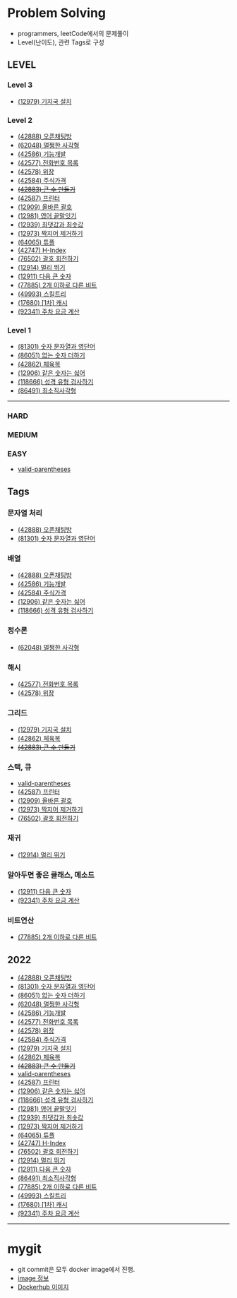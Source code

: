 # Problem Solving

- programmers, leetCode에서의 문제풀이
- Level(난이도), 관련 Tags로 구성

## LEVEL

### Level 3
- [(12979) 기지국 설치](https://github.com/sadocode/PS/tree/main/programmers/Level3/12979)

### Level 2
- [(42888) 오픈채팅방](https://github.com/sadocode/PS/tree/main/programmers/Level2/42888)
- [(62048) 멀쩡한 사각형](https://github.com/sadocode/PS/tree/main/programmers/Level2/62048)
- [(42586) 기능개발](https://github.com/sadocode/PS/tree/main/programmers/Level2/42586)
- [(42577) 전화번호 목록](https://github.com/sadocode/PS/tree/main/programmers/Level2/42577)
- [(42578) 위장](https://github.com/sadocode/PS/tree/main/programmers/Level2/42578)
- [(42584) 주식가격](https://github.com/sadocode/PS/tree/main/programmers/Level2/42584)
- ~~[(42883) 큰 수 만들기](https://github.com/sadocode/PS/tree/main/programmers/Level2/42883)~~
- [(42587) 프린터](https://github.com/sadocode/PS/tree/main/programmers/Level2/42587)
- [(12909) 올바른 괄호](https://github.com/sadocode/PS/tree/main/programmers/Level2/12909)
- [(12981) 영어 끝말잇기](https://github.com/sadocode/PS/tree/main/programmers/Level2/12981)
- [(12939) 최댓값과 최솟값](https://github.com/sadocode/PS/tree/main/programmers/Level2/12939)
- [(12973) 짝지어 제거하기](https://github.com/sadocode/PS/tree/main/programmers/Level2/12973)
- [(64065) 튜플](https://github.com/sadocode/PS/tree/main/programmers/Level2/64065)
- [(42747) H-Index](https://github.com/sadocode/PS/tree/main/programmers/Level2/42747)
- [(76502) 괄호 회전하기](https://github.com/sadocode/PS/tree/main/programmers/Level2/76502)
- [(12914) 멀리 뛰기](https://github.com/sadocode/PS/tree/main/programmers/Level2/12914)
- [(12911) 다음 큰 숫자](https://github.com/sadocode/PS/tree/main/programmers/Level2/12911)
- [(77885) 2개 이하로 다른 비트](https://github.com/sadocode/PS/tree/main/programmers/Level2/77885)
- [(49993) 스킬트리](https://github.com/sadocode/PS/tree/main/programmers/Level2/49993)
- [(17680) [1차] 캐시](https://github.com/sadocode/PS/tree/main/programmers/Level2/17680)
- [(92341) 주차 요금 계산](https://github.com/sadocode/PS/tree/main/programmers/Level2/92341)

### Level 1
- [(81301) 숫자 문자열과 영단어](https://github.com/sadocode/PS/tree/main/programmers/Level1/81301)
- [(86051) 없는 숫자 더하기](https://github.com/sadocode/PS/tree/main/programmers/Level1/86051)
- [(42862) 체육복](https://github.com/sadocode/PS/tree/main/programmers/Level1/42862)
- [(12906) 같은 숫자는 싫어](https://github.com/sadocode/PS/tree/main/programmers/Level1/12906)
- [(118666) 성격 유형 검사하기](https://github.com/sadocode/PS/tree/main/programmers/Level1/118666)
- [(86491) 최소직사각형](https://github.com/sadocode/PS/tree/main/programmers/Level1/86491) 

---

### HARD

### MEDIUM

### EASY
- [valid-parentheses](https://github.com/sadocode/PS/tree/main/leetCode/easy/valid-parentheses)

## Tags

### 문자열 처리
- [(42888) 오픈채팅방](https://github.com/sadocode/PS/tree/main/programmers/Level2/42888)
- [(81301) 숫자 문자열과 영단어](https://github.com/sadocode/PS/tree/main/programmers/Level1/81301)

### 배열
- [(42888) 오픈채팅방](https://github.com/sadocode/PS/tree/main/programmers/Level2/42888)
- [(42586) 기능개발](https://github.com/sadocode/PS/tree/main/programmers/Level2/42586)
- [(42584) 주식가격](https://github.com/sadocode/PS/tree/main/programmers/Level2/42584)
- [(12906) 같은 숫자는 싫어](https://github.com/sadocode/PS/tree/main/programmers/Level1/12906)
- [(118666) 성격 유형 검사하기](https://github.com/sadocode/PS/tree/main/programmers/Level1/118666)


### 정수론
- [(62048) 멀쩡한 사각형](https://github.com/sadocode/PS/tree/main/programmers/Level2/62048)


### 해시
- [(42577) 전화번호 목록](https://github.com/sadocode/PS/tree/main/programmers/Level2/42577)
- [(42578) 위장](https://github.com/sadocode/PS/tree/main/programmers/Level2/42578)


### 그리드
- [(12979) 기지국 설치](https://github.com/sadocode/PS/tree/main/programmers/Level3/12979)
- [(42862) 체육복](https://github.com/sadocode/PS/tree/main/programmers/Level1/42862)
- ~~[(42883) 큰 수 만들기](https://github.com/sadocode/PS/tree/main/programmers/Level2/42883)~~

### 스택, 큐
- [valid-parentheses](https://github.com/sadocode/PS/tree/main/leetCode/easy/valid-parentheses)
- [(42587) 프린터](https://github.com/sadocode/PS/tree/main/programmers/Level2/42587)
- [(12909) 올바른 괄호](https://github.com/sadocode/PS/tree/main/programmers/Level2/12909)
- [(12973) 짝지어 제거하기](https://github.com/sadocode/PS/tree/main/programmers/Level2/12973)
- [(76502) 괄호 회전하기](https://github.com/sadocode/PS/tree/main/programmers/Level2/76502)

### 재귀
- [(12914) 멀리 뛰기](https://github.com/sadocode/PS/tree/main/programmers/Level2/12914)

### 알아두면 좋은 클래스, 메소드
- [(12911) 다음 큰 숫자](https://github.com/sadocode/PS/tree/main/programmers/Level2/12911)
- [(92341) 주차 요금 계산](https://github.com/sadocode/PS/tree/main/programmers/Level2/92341)

### 비트연산
- [(77885) 2개 이하로 다른 비트](https://github.com/sadocode/PS/tree/main/programmers/Level2/77885)

## 2022
- [(42888) 오픈채팅방](https://github.com/sadocode/PS/tree/main/programmers/Level2/42888)
- [(81301) 숫자 문자열과 영단어](https://github.com/sadocode/PS/tree/programmers/main/Level1/81301)
- [(86051) 없는 숫자 더하기](https://github.com/sadocode/PS/tree/main/programmers/Level1/86051)
- [(62048) 멀쩡한 사각형](https://github.com/sadocode/PS/tree/main/programmers/Level2/42586)
- [(42586) 기능개발](https://github.com/sadocode/PS/tree/main/programmers/Level2/42586)
- [(42577) 전화번호 목록](https://github.com/sadocode/PS/tree/main/programmers/Level2/42577)
- [(42578) 위장](https://github.com/sadocode/PS/tree/main/programmers/Level2/42578)
- [(42584) 주식가격](https://github.com/sadocode/PS/tree/main/programmers/Level2/42584)
- [(12979) 기지국 설치](https://github.com/sadocode/PS/tree/main/programmers/Level3/12979)
- [(42862) 체육복](https://github.com/sadocode/PS/tree/main/programmers/Level1/42862)
- ~~[(42883) 큰 수 만들기](https://github.com/sadocode/PS/tree/main/programmers/Level2/42883)~~
- [valid-parentheses](https://github.com/sadocode/PS/tree/main/leetCode/easy/valid-parentheses)
- [(42587) 프린터](https://github.com/sadocode/PS/tree/main/programmers/Level2/42587)
- [(12906) 같은 숫자는 싫어](https://github.com/sadocode/PS/tree/main/programmers/Level1/12906)
- [(118666) 성격 유형 검사하기](https://github.com/sadocode/PS/tree/main/programmers/Level1/118666)
- [(12981) 영어 끝말잇기](https://github.com/sadocode/PS/tree/main/programmers/Level2/12981)
- [(12939) 최댓값과 최솟값](https://github.com/sadocode/PS/tree/main/programmers/Level2/12939)
- [(12973) 짝지어 제거하기](https://github.com/sadocode/PS/tree/main/programmers/Level2/12973)
- [(64065) 튜플](https://github.com/sadocode/PS/tree/main/programmers/Level2/64065)
- [(42747) H-Index](https://github.com/sadocode/PS/tree/main/programmers/Level2/42747)
- [(76502) 괄호 회전하기](https://github.com/sadocode/PS/tree/main/programmers/Level2/76502)
- [(12914) 멀리 뛰기](https://github.com/sadocode/PS/tree/main/programmers/Level2/12914)
- [(12911) 다음 큰 숫자](https://github.com/sadocode/PS/tree/main/programmers/Level2/12911)
- [(86491) 최소직사각형](https://github.com/sadocode/PS/tree/main/programmers/Level1/86491)
- [(77885) 2개 이하로 다른 비트](https://github.com/sadocode/PS/tree/main/programmers/Level2/77885)
- [(49993) 스킬트리](https://github.com/sadocode/PS/tree/main/programmers/Level2/49993)
- [(17680) [1차] 캐시](https://github.com/sadocode/PS/tree/main/programmers/Level2/17680)
- [(92341) 주차 요금 계산](https://github.com/sadocode/PS/tree/main/programmers/Level2/92341)

---

# mygit

- git commit은 모두 docker image에서 진행.
- [image 정보](https://github.com/sadocode/PS/tree/main/mygit)
- [Dockerhub 이미지](https://hub.docker.com/repository/docker/sadocode/my_git)
